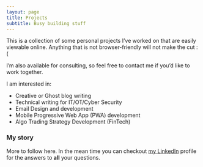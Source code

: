```yaml
---
layout: page
title: Projects
subtitle: Busy building stuff 
---
```


This is a collection of some personal projects I’ve worked on that are easily viewable online. Anything that is not browser-friendly will not make the cut :(

I’m also available for consulting, so feel free to contact me if you’d like to work together.

I am interested in:  

- Creative or Ghost blog writing
- Technical writing for IT/OT/Cyber Security
- Email Design and development
- Mobile Progressive Web App (PWA) development
- Algo Trading Strategy Development (FinTech)

### My story

More to follow here. In the mean time you can checkout [my LinkedIn](https://www.linkedin.com/in/syedpeer) profile for the answers to **all** your questions.
